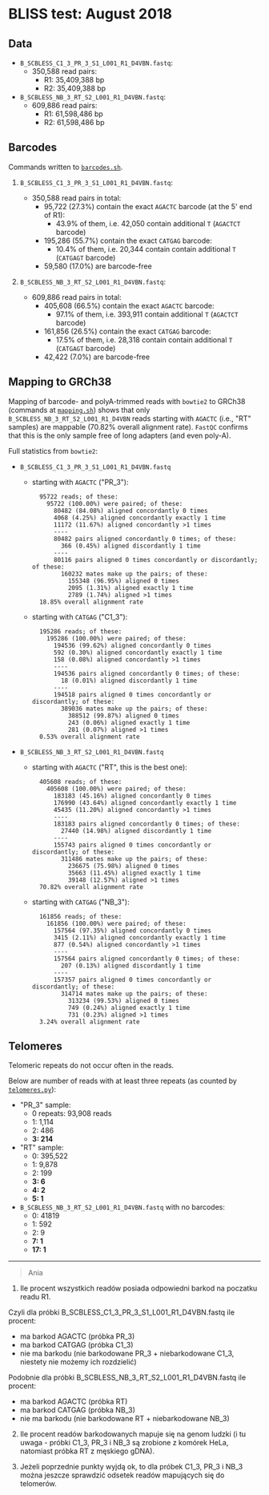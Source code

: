 # BLISS test: August 2018

## Data

* `B_SCBLESS_C1_3_PR_3_S1_L001_R1_D4VBN.fastq`:
	* 350,588 read pairs:
		* R1: 35,409,388 bp
		* R2: 35,409,388 bp
* `B_SCBLESS_NB_3_RT_S2_L001_R1_D4VBN.fastq`:
	*  609,886 read pairs:
		* R1: 61,598,486 bp
		* R2: 61,598,486 bp

## Barcodes

Commands written to [`barcodes.sh`](barcodes.sh).

1. `B_SCBLESS_C1_3_PR_3_S1_L001_R1_D4VBN.fastq`:
	* 350,588 read pairs in total:
		* 95,722 (27.3%) contain the exact `AGACTC` barcode (at the 5' end of R1):
			* 43.9% of them, i.e. 42,050 contain additional `T` (`AGACTCT` barcode)
		* 195,286 (55.7%) contain the exact `CATGAG` barcode:
			* 10.4% of them, i.e. 20,344 contain contain additional `T` (`CATGAGT` barcode)
		* 59,580 (17.0%) are barcode-free

2. `B_SCBLESS_NB_3_RT_S2_L001_R1_D4VBN.fastq`:
	* 609,886 read pairs in total:
		 * 405,608 (66.5%) contain the exact `AGACTC` barcode:
		 	* 97.1% of them, i.e. 393,911 contain additional `T` (`AGACTCT` barcode)
		 * 161,856 (26.5%) contain the exact `CATGAG` barcode:
		 	* 17.5% of them, i.e. 28,318 contain contain additional `T` (`CATGAGT` barcode)
		 * 42,422 (7.0%) are barcode-free	

## Mapping to GRCh38

Mapping of barcode- and polyA-trimmed reads with `bowtie2` to GRCh38 (commands at [`mapping.sh`](mapping.sh)) shows that only `B_SCBLESS_NB_3_RT_S2_L001_R1_D4VBN` reads starting with `AGACTC` (i.e., "RT" samples) are mappable (70.82% overall alignment rate). `FastQC` confirms that this is the only sample free of long adapters (and even poly-A).

Full statistics from `bowtie2`:

* `B_SCBLESS_C1_3_PR_3_S1_L001_R1_D4VBN.fastq`
	* starting with `AGACTC` ("PR_3"):

			95722 reads; of these:
			  95722 (100.00%) were paired; of these:
			    80482 (84.08%) aligned concordantly 0 times
			    4068 (4.25%) aligned concordantly exactly 1 time
			    11172 (11.67%) aligned concordantly >1 times
			    ----
			    80482 pairs aligned concordantly 0 times; of these:
			      366 (0.45%) aligned discordantly 1 time
			    ----
			    80116 pairs aligned 0 times concordantly or discordantly; of these:
			      160232 mates make up the pairs; of these:
			        155348 (96.95%) aligned 0 times
			        2095 (1.31%) aligned exactly 1 time
			        2789 (1.74%) aligned >1 times
			18.85% overall alignment rate

	* starting with `CATGAG` ("C1_3"):

			195286 reads; of these:
			  195286 (100.00%) were paired; of these:
			    194536 (99.62%) aligned concordantly 0 times
			    592 (0.30%) aligned concordantly exactly 1 time
			    158 (0.08%) aligned concordantly >1 times
			    ----
			    194536 pairs aligned concordantly 0 times; of these:
			      18 (0.01%) aligned discordantly 1 time
			    ----
			    194518 pairs aligned 0 times concordantly or discordantly; of these:
			      389036 mates make up the pairs; of these:
			        388512 (99.87%) aligned 0 times
			        243 (0.06%) aligned exactly 1 time
			        281 (0.07%) aligned >1 times
			0.53% overall alignment rate


* `B_SCBLESS_NB_3_RT_S2_L001_R1_D4VBN.fastq`
	* starting with `AGACTC` ("RT", this is the best one):

			405608 reads; of these:
			  405608 (100.00%) were paired; of these:
			    183183 (45.16%) aligned concordantly 0 times
			    176990 (43.64%) aligned concordantly exactly 1 time
			    45435 (11.20%) aligned concordantly >1 times
			    ----
			    183183 pairs aligned concordantly 0 times; of these:
			      27440 (14.98%) aligned discordantly 1 time
			    ----
			    155743 pairs aligned 0 times concordantly or discordantly; of these:
			      311486 mates make up the pairs; of these:
			        236675 (75.98%) aligned 0 times
			        35663 (11.45%) aligned exactly 1 time
			        39148 (12.57%) aligned >1 times
			70.82% overall alignment rate

	* starting with `CATGAG` ("NB_3"):

			161856 reads; of these:
			  161856 (100.00%) were paired; of these:
			    157564 (97.35%) aligned concordantly 0 times
			    3415 (2.11%) aligned concordantly exactly 1 time
			    877 (0.54%) aligned concordantly >1 times
			    ----
			    157564 pairs aligned concordantly 0 times; of these:
			      207 (0.13%) aligned discordantly 1 time
			    ----
			    157357 pairs aligned 0 times concordantly or discordantly; of these:
			      314714 mates make up the pairs; of these:
			        313234 (99.53%) aligned 0 times
			        749 (0.24%) aligned exactly 1 time
			        731 (0.23%) aligned >1 times
			3.24% overall alignment rate

## Telomeres

Telomeric repeats do not occur often in the reads. 

Below are number of reads with at least three repeats (as counted by [`telomeres.py`](scripts/telomeres.py)):

* "PR_3" sample:
	* 0 repeats: 93,908 reads
	* 1: 1,114
	* 2: 486
	* **3: 214**
* "RT" sample:
	* 0: 395,522
	* 1: 9,878
	* 2: 199
	* **3: 6**
	* **4: 2**
	* **5: 1**
* `B_SCBLESS_NB_3_RT_S2_L001_R1_D4VBN.fastq` with no barcodes:
	* 0: 41819
	* 1: 592
	* 2: 9
	* **7: 1**
	* **17: 1**

---

> Ania

1. Ile procent wszystkich readów posiada odpowiedni barkod na poczatku readu R1. 

Czyli dla  próbki B_SCBLESS_C1_3_PR_3_S1_L001_R1_D4VBN.fastq ile procent:
- ma barkod AGACTC (próbka  PR_3)
- ma barkod  CATGAG (próbka C1_3)
- nie ma barkodu (nie barkodowane PR_3 + niebarkodowane C1_3, niestety nie możemy ich rozdzielić)

Podobnie dla próbki B_SCBLESS_NB_3_RT_S2_L001_R1_D4VBN.fastq ile procent:
- ma barkod AGACTC (próbka  RT)
- ma barkod  CATGAG (próbka NB_3)
- nie ma barkodu (nie barkodowane RT + niebarkodowane NB_3)

2. Ile procent readów barkodowanych mapuje się na genom ludzki (i tu uwaga - próbki C1_3, PR_3 i NB_3 są zrobione z komórek HeLa, natomiast próbka RT z męskiego gDNA).

3. Jeżeli poprzednie punkty wyjdą ok, to dla próbek  C1_3, PR_3 i NB_3 można jeszcze sprawdzić odsetek readów mapujących się do telomerów.
